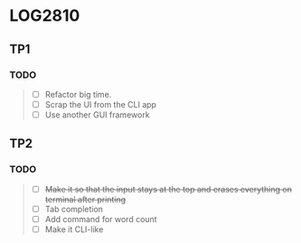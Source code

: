 # LOG2810

## TP1

### TODO

> - [ ] Refactor big time.
> - [ ] Scrap the UI from the CLI app
> - [ ] Use another GUI framework

## TP2

### TODO

> - [ ] ~~Make it so that the input stays at the top and erases everything on terminal after printing~~
> - [ ] Tab completion 
> - [ ] Add command for word count
> - [ ] Make it CLI-like
